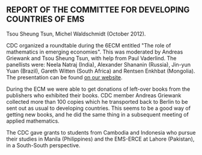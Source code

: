 
<html><head>

 
<html xmlns="http://www.w3.org/1999/xhtml" xml:lang="en" lang="en">
  <head>
<meta http-equiv="Content-Type" content="text/html; charset=utf-8" />
    <meta http-equiv="Content-Type" content="text/html; charset=utf-8" />
<title>EMS-CDC The European Mathematical Society Committee for Developing Countries</title>

<LINK rel="stylesheet" href="style.css" type="text/css" title="style">

<body id=reportspage>

<?php include($_SERVER['DOCUMENT_ROOT']."/EMS-CDC/includes/topbit.php"); ?>

<h2>REPORT OF THE COMMITTEE FOR DEVELOPING COUNTRIES OF EMS</h2>
  Tsou Sheung Tsun, Michel Waldschmidt (October 2012).
<p>
CDC organized a roundtable during the 6ECM entitled  "The role of mathematics in emerging economies".   This was moderated by Andreas Griewank and Tsou Sheung Tsun, with help from Paul Vaderlind.  The panellists were: Neela Natraj (India), Alexander Shananin (Russia), Jin-yun Yuan (Brazil), Gareth Witten (South Africa) and Rentsen Enkhbat (Mongolia). The presentation can be found <a href = "http://euro-math-soc.eu/EMS-CDC/reports.html">on our website</a>.
</p><p>
During the ECM we were able to get donations of left-over books from the publishers who exhibited their books.  CDC member Andreas Griewank collected more than 100 copies which he transported back to Berlin to be sent out as usual to developing countries.  This seems to be a good way of getting new books, and he did the same thing in a subsequent meeting of applied mathematics.
</p><p>
The CDC gave grants to students from Cambodia and Indonesia who pursue their studies in Manila (Philippines) and the EMS-ERCE at Lahore (Pakistan), in a South-South perspective.
</p>



<?php include($_SERVER['DOCUMENT_ROOT']."/EMS-CDC/includes/bottombit.php"); ?>


</body>
</html>
